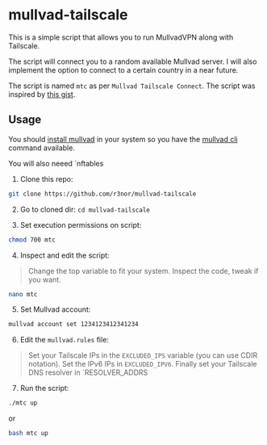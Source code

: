 # mullvad-tailscale

This is a simple script that allows you to run MullvadVPN along with Tailscale. 

The script will connect you to a random available Mullvad server. I will also implement the option to connect to a certain country in a near future.

The script is named `mtc` as per `Mullvad Tailscale Connect`. The script was inspired by [this gist](https://gist.github.com/1player/e9cadfef833d5eb5a23c30223f560147).

## Usage

You should [install mullvad](https://mullvad.net/download/) in your system so you have the [mullvad cli](https://mullvad.net/en/help/how-use-mullvad-cli/) command available.

You will also neeed `nftables

1. Clone this repo:

```bash
git clone https://github.com/r3nor/mullvad-tailscale
```

2. Go to cloned dir: `cd mullvad-tailscale`

3. Set execution permissions on script:

```bash
chmod 700 mtc
```

4. Inspect and edit the script:

> Change the top variable to fit your system. Inspect the code, tweak if you want.

```bash
nano mtc
```

5. Set Mullvad account:

```bash
mullvad account set 1234123412341234
```

6. Edit the `mullvad.rules` file:

> Set your Tailscale IPs in the `EXCLUDED_IPS` variable (you can use CDIR notation). Set the IPv6 IPs in `EXCLUDED_IPV6`. Finally set your Tailscale DNS resolver in `RESOLVER_ADDRS

7. Run the script:

```bash
./mtc up
```

or

```bash
bash mtc up
```
